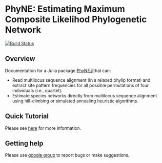 # PhyNE: Estimating Maximum Composite Likelihod Phylogenetic Network

[![Build Status](https://github.com/sungsik-kong/PhyNE.jl/actions/workflows/ci.yml/badge.svg)](https://github.com/sungsik-kong/PhyNE.jl/actions/workflows/CI.yml?query=branch%3Amain)


## Overview

Documentation for a Julia package [PhyNE.jl](https://github.com/sungsik-kong/PhyNE.jl)that can:

- Read multilocus sequence alignment (in a relaxed phylip format) and extract site pattern frequencies for all possible permutations of four individuals (i.e., quartet).
- Estimate species networks directly from multilocus sequence alignment using hill-climbing or simulated annealing heuristic algorithms.

## Quick Tutorial
Please see [here](https://sungsik-kong.github.io/PhyNE.jl/) for more information.

## Getting help
Please use [google group](https://groups.google.com/g/phyne-users) to report bugs or make suggestions.


